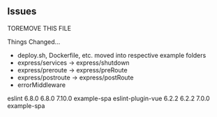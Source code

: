 ## Issues

TOREMOVE THIS FILE

Things Changed...
- deploy.sh, Dockerfile, etc. moved into respective example folders
- express/services -> express/shutdown
- express/preroute -> express/preRoute
- express/postroute -> express/postRoute
- errorMiddleware



eslint               6.8.0   6.8.0  7.10.0  example-spa
eslint-plugin-vue    6.2.2   6.2.2   7.0.0  example-spa